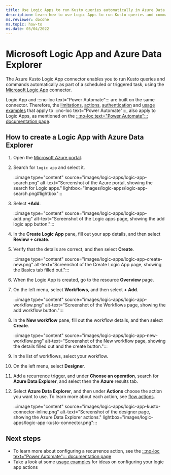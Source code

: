 ```yaml
---
title: Use Logic Apps to run Kusto queries automatically in Azure Data Explorer
description: Learn how to use Logic Apps to run Kusto queries and commands automatically and schedule them.
ms.reviewer: docohe
ms.topic: how-to
ms.date: 05/04/2022
---
```


# Microsoft Logic App and Azure Data Explorer

The Azure Kusto Logic App connector enables you to run Kusto queries and commands automatically as part of a scheduled or triggered task, using the [Microsoft Logic App](/azure/logic-apps/logic-apps-what-are-logic-apps) connector.

Logic App and :::no-loc text="Power Automate"::: are built on the same connector. Therefore, the [limitations](../../flow.md#limitations), [actions](../../flow.md#flow-actions), [authentication](../../flow.md#authentication) and [usage examples](../../flow-usage.md) that apply to :::no-loc text="Power Automate":::, also apply to Logic Apps, as mentioned on the [:::no-loc text="Power Automate"::: documentation page](../../flow.md).

## How to create a Logic App with Azure Data Explorer

1. Open the [Microsoft Azure portal](https://ms.portal.azure.com/).
1. Search for `logic app` and select it.

    :::image type="content" source="images/logic-apps/logic-app-search.png" alt-text="Screenshot of the Azure portal, showing the search for Logic apps." lightbox="images/logic-apps/logic-app-search.png#lightbox":::

1. Select **+Add**.

    :::image type="content" source="images/logic-apps/logic-app-add.png" alt-text="Screenshot of the Logic apps page, showing the add logic app button.":::

1. In the **Create Logic App** pane, fill out your app details, and then select **Review + create**.
1. Verify that the details are correct, and then select **Create**.

    :::image type="content" source="images/logic-apps/logic-app-create-new.png" alt-text="Screenshot of the Create Logic App page, showing the Basics tab filled out.":::

1. When the Logic App is created, go to the resource **Overview** page.
1. On the left menu, select **Workflows**, and then select **+ Add**.

    :::image type="content" source="images/logic-apps/logic-app-workflow.png" alt-text="Screenshot of the Workflows page, showing the add workflow button.":::

1. In the **New workflow** pane, fill out the workflow details, and then select **Create**.

    :::image type="content" source="images/logic-apps/logic-app-new-workflow.png" alt-text="Screenshot of the New workflow page, showing the details filled out and the create button.":::

1. In the list of workflows, select your workflow.
1. On the left menu, select **Designer**.
1. Add a recurrence trigger, and under **Choose an operation**, search for **Azure Data Explorer**, and select then the **Azure** results tab.
1. Select **Azure Data Explorer**, and then under **Actions** choose the action you want to use. To learn more about each action, see [flow actions](../../flow.md#flow-actions).

    :::image type="content" source="images/logic-apps/logic-app-kusto-connector-inline.png" alt-text="Screenshot of the designer page, showing the Azure Data Explorer actions." lightbox="images/logic-apps/logic-app-kusto-connector.png":::

## Next steps

* To learn more about configuring a recurrence action, see the [:::no-loc text="Power Automate"::: documentation page](../../flow.md)
* Take a look at some [usage examples](../../flow-usage.md) for ideas on configuring your logic app actions
